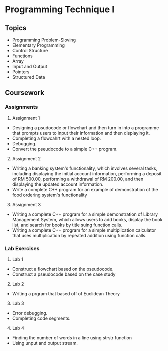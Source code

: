 # Programming Technique I

## Topics
* Programming Problem-Sloving
* Elementary Programming
* Control Structure
* Functions
* Array
* Input and Output
* Pointers
* Structured Data

## Coursework
### Assignments

1. Assignment 1
* Designing a psudocode or flowchart and then turn in into a programme that prompts users to input their information and then displaying it.
* Completing a flowcahrt with a nested loop.
* Debugging. 
* Convert the pseudocode to a simple C++ program.

2. Assignment 2
* Writing a banking system's functionality, which involves several tasks, including displaying the initial account information, performing a deposit of RM 500.00, performing a withdrawal of RM 200.00, and then displaying the updated account information.
* Write a complete C++ program for an example of demonstration of the food ordering system's functionality

3. Assignment 3
* Writing a complete C++ program for a simple demonstration of Library Management System, which allows users to add books, display the book list, and search for books by title suing function calls.
* Writing a complete C++ program for a simple multiplication calculator that uses multiplication by repeated addition using function calls. 

### Lab Exercises

1. Lab 1
* Construct a flowchart based on the pseudocode.
* Construct a pseudocode based on the case study
  
2. Lab 2
* Writing a prgram that based off of  Euclidean Theory
  
3. Lab 3
* Error debugging.
* Completing code segments.

4. Lab 4
* Finding the number of words in a line using strstr function
* Using unput and output stream.

